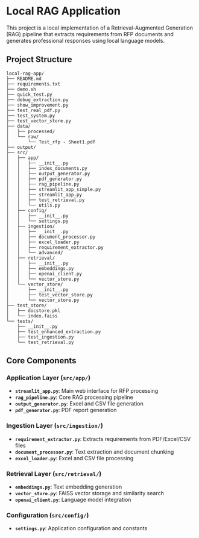 # Local RAG Application

This project is a local implementation of a Retrieval-Augmented Generation (RAG) pipeline that extracts requirements from RFP documents and generates professional responses using local language models.

## Project Structure

```
local-rag-app/
├── README.md
├── requirements.txt
├── demo.sh
├── quick_test.py
├── debug_extraction.py
├── show_improvement.py
├── test_real_pdf.py
├── test_system.py
├── test_vector_store.py
├── data/
│   ├── processed/
│   └── raw/
│       └── Test_rfp - Sheet1.pdf
├── output/
├── src/
│   ├── app/
│   │   ├── __init__.py
│   │   ├── index_documents.py
│   │   ├── output_generator.py
│   │   ├── pdf_generator.py
│   │   ├── rag_pipeline.py
│   │   ├── streamlit_app_simple.py
│   │   ├── streamlit_app.py
│   │   ├── test_retrieval.py
│   │   └── utils.py
│   ├── config/
│   │   ├── __init__.py
│   │   └── settings.py
│   ├── ingestion/
│   │   ├── __init__.py
│   │   ├── document_processor.py
│   │   ├── excel_loader.py
│   │   ├── requirement_extractor.py
│   │   └── advanced/
│   ├── retrieval/
│   │   ├── __init__.py
│   │   ├── embeddings.py
│   │   ├── openai_client.py
│   │   └── vector_store.py
│   └── vector_store/
│       ├── __init__.py
│       ├── test_vector_store.py
│       └── vector_store.py
├── test_store/
│   ├── docstore.pkl
│   └── index.faiss
└── tests/
    ├── __init__.py
    ├── test_enhanced_extraction.py
    ├── test_ingestion.py
    └── test_retrieval.py
```

## Core Components

### Application Layer (`src/app/`)
- **`streamlit_app.py`**: Main web interface for RFP processing
- **`rag_pipeline.py`**: Core RAG processing pipeline
- **`output_generator.py`**: Excel and CSV file generation
- **`pdf_generator.py`**: PDF report generation

### Ingestion Layer (`src/ingestion/`)
- **`requirement_extractor.py`**: Extracts requirements from PDF/Excel/CSV files
- **`document_processor.py`**: Text extraction and document chunking
- **`excel_loader.py`**: Excel and CSV file processing

### Retrieval Layer (`src/retrieval/`)
- **`embeddings.py`**: Text embedding generation
- **`vector_store.py`**: FAISS vector storage and similarity search
- **`openai_client.py`**: Language model integration

### Configuration (`src/config/`)
- **`settings.py`**: Application configuration and constants

